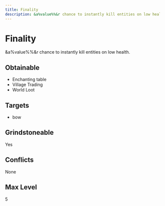 ```yaml
---
title: Finality
description: &a%value%%&r chance to instantly kill entities on low health.
---
```

# Finality
&a%value%%&r chance to instantly kill entities on low health.
## Obtainable
- Enchanting table
- Village Trading
- World Loot
## Targets
- bow
## Grindstoneable
Yes
## Conflicts
None
## Max Level
5
